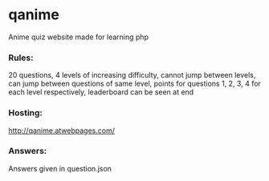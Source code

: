 # qanime
Anime quiz website made for learning php

### Rules:
20 questions, 4 levels of increasing difficulty, cannot jump between levels, can jump between questions of same level, points for questions 1, 2, 3, 4 for each level respectively, leaderboard can be seen at end

### Hosting:
http://qanime.atwebpages.com/

### Answers:
Answers given in question.json

